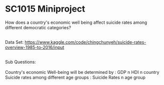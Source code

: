 # SC1015 Miniproject
How does a country's economic well being affect suicide rates among different democratic categories?

<br>Data Set: https://www.kaggle.com/code/chingchunyeh/suicide-rates-overview-1985-to-2016/input

<br> Sub Questions:  
<br>Country's economic Well-being will be determined by : GDP n HDI n country 
<br>Suicide rates among different age groups : Suicide Rates n age group
<br>
<br>

